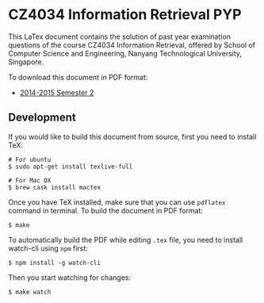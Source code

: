 # CZ4034 Information Retrieval PYP

This LaTex document contains the solution of past year examination questions of the course CZ4034 Information Retrieval, offered by School of Computer Science and Engineering, Nanyang Technological University, Singapore. 

To download this document in PDF format: 

- [2014-2015 Semester 2](https://github.com/Andyccs/information-retrieval-pyp/releases/download/v0.1/cz4034-14-15-2.pdf)

## Development

If you would like to build this document from source, first you need to install TeX:

```Shell
# For ubuntu
$ sudo apt-get install texlive-full

# For Mac OX
$ brew cask install mactex
```

Once you have TeX installed, make sure that you can use `pdflatex` command in terminal. To build the document in PDF format:

```Shell
$ make
```

To automatically build the PDF while editing `.tex` file, you need to install watch-cli using `npm` first:

```Shell
$ npm install -g watch-cli
```

Then you start watching for changes:

```Shell
$ make watch
```
